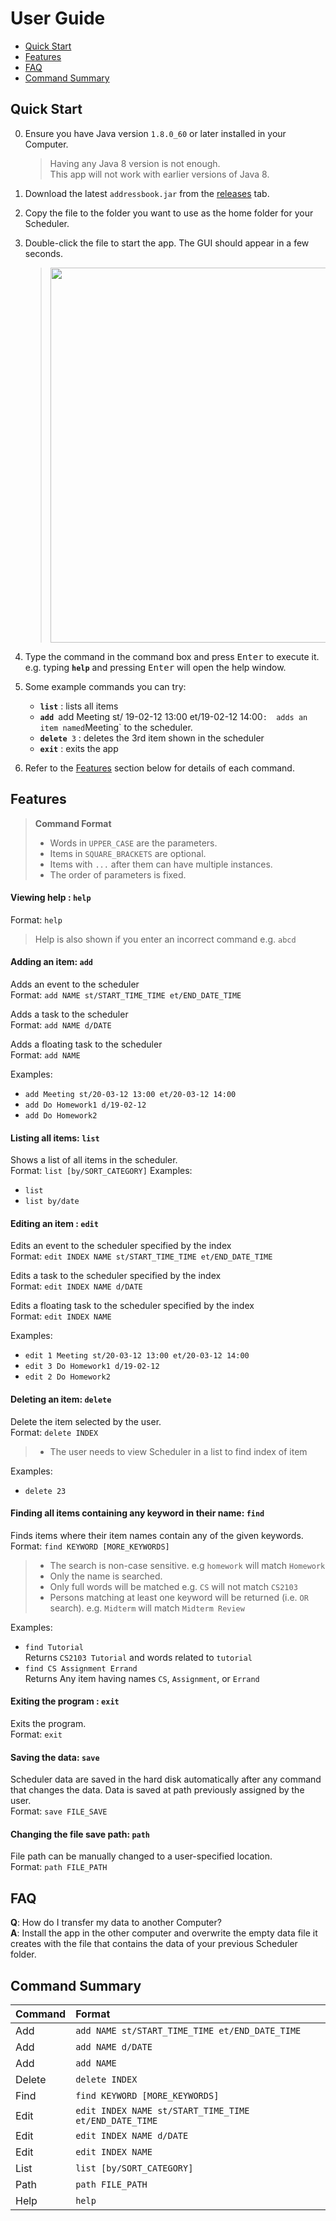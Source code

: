 # User Guide

* [Quick Start](#quick-start)
* [Features](#features)
* [FAQ](#faq)
* [Command Summary](#command-summary)

## Quick Start

0. Ensure you have Java version `1.8.0_60` or later installed in your Computer.<br>
   > Having any Java 8 version is not enough. <br>
   This app will not work with earlier versions of Java 8.
   
1. Download the latest `addressbook.jar` from the [releases](../../../releases) tab.
2. Copy the file to the folder you want to use as the home folder for your Scheduler.
3. Double-click the file to start the app. The GUI should appear in a few seconds. 
   > <img src="images/Ui.png" width="600">

4. Type the command in the command box and press <kbd>Enter</kbd> to execute it. <br>
   e.g. typing **`help`** and pressing <kbd>Enter</kbd> will open the help window. 
5. Some example commands you can try:
   * **`list`** : lists all items
   * **`add`**` `add Meeting st/ 19-02-12 13:00 et/19-02-12 14:00` : 
     adds an item named `Meeting` to the scheduler.
   * **`delete`**` 3` : deletes the 3rd item shown in the scheduler
   * **`exit`** : exits the app
6. Refer to the [Features](#features) section below for details of each command.<br>


## Features

> **Command Format**
> * Words in `UPPER_CASE` are the parameters.
> * Items in `SQUARE_BRACKETS` are optional.
> * Items with `...` after them can have multiple instances.
> * The order of parameters is fixed.

#### Viewing help : `help`
Format: `help`

> Help is also shown if you enter an incorrect command e.g. `abcd`
 
#### Adding an item: `add`
Adds an event to the scheduler<br>
Format: `add NAME st/START_TIME_TIME et/END_DATE_TIME` 

Adds a task to the scheduler<br>
Format: `add NAME d/DATE` 

Adds a floating task to the scheduler<br>
Format: `add NAME` 

Examples: 
* `add Meeting st/20-03-12 13:00 et/20-03-12 14:00`
* `add Do Homework1 d/19-02-12`
* `add Do Homework2`

#### Listing all items: `list`
Shows a list of all items in the scheduler.<br>
Format: `list [by/SORT_CATEGORY]`
Examples: 
* `list`
* `list by/date`

#### Editing an item : `edit`
Edits an event to the scheduler specified by the index <br>
Format: `edit INDEX NAME st/START_TIME_TIME et/END_DATE_TIME` 

Edits a task to the scheduler specified by the index <br>
Format: `edit INDEX NAME d/DATE` 

Edits a floating task to the scheduler specified by the index <br>
Format: `edit INDEX NAME` 

Examples: 
* `edit 1 Meeting st/20-03-12 13:00 et/20-03-12 14:00`
* `edit 3 Do Homework1 d/19-02-12`
* `edit 2 Do Homework2`

#### Deleting an item: `delete`
Delete the item selected by the user.<br>
Format: `delete INDEX`

> * The user needs to view Scheduler in a list to find index of item

Examples: 
* `delete 23`

#### Finding all items containing any keyword in their name: `find`
Finds items where their item names contain any of the given keywords.<br>
Format: `find KEYWORD [MORE_KEYWORDS]`

> * The search is non-case sensitive. e.g `homework` will match `Homework`
> * Only the name is searched.
> * Only full words will be matched e.g. `CS` will not match `CS2103`
> * Persons matching at least one keyword will be returned (i.e. `OR` search).
    e.g. `Midterm` will match `Midterm Review`

Examples: 
* `find Tutorial`<br>
  Returns `CS2103 Tutorial` and words related to `tutorial`
* `find CS Assignment Errand`<br>
  Returns Any item having names `CS`, `Assignment`, or `Errand`

#### Exiting the program : `exit`
Exits the program.<br>
Format: `exit`  

#### Saving the data: `save`
Scheduler data are saved in the hard disk automatically after any command that changes the data. Data is saved at path previously assigned by the user.<br>
Format: `save FILE_SAVE`

#### Changing the file save path: `path`
File path can be manually changed to a user-specified location.<br>
Format: `path FILE_PATH`

## FAQ

**Q**: How do I transfer my data to another Computer?<br>
**A**: Install the app in the other computer and overwrite the empty data file it creates with 
       the file that contains the data of your previous Scheduler folder.
       
## Command Summary

Command | Format  
-------- | :-------- 
Add | `add NAME st/START_TIME_TIME et/END_DATE_TIME`
Add | `add NAME d/DATE`  
Add | `add NAME`
Delete | `delete INDEX`
Find | `find KEYWORD [MORE_KEYWORDS]`
Edit | `edit INDEX NAME st/START_TIME_TIME et/END_DATE_TIME`
Edit | `edit INDEX NAME d/DATE` 
Edit | `edit INDEX NAME` 
List | `list [by/SORT_CATEGORY]`
Path | `path FILE_PATH`
Help | `help`
